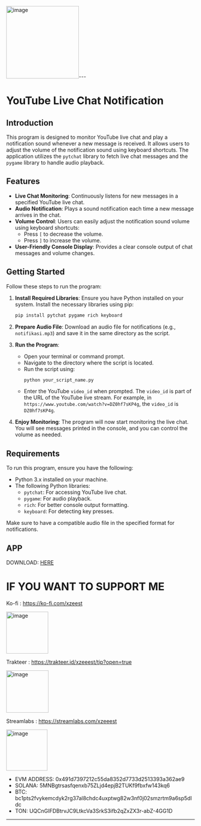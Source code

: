 <img width="194" alt="image" src="https://github.com/user-attachments/assets/912fcc8f-41dc-461c-bfd5-1aaa0d79037f">---

# YouTube Live Chat Notification

## Introduction
This program is designed to monitor YouTube live chat and play a notification sound whenever a new message is received. It allows users to adjust the volume of the notification sound using keyboard shortcuts. The application utilizes the `pytchat` library to fetch live chat messages and the `pygame` library to handle audio playback.

## Features
- **Live Chat Monitoring**: Continuously listens for new messages in a specified YouTube live chat.
- **Audio Notification**: Plays a sound notification each time a new message arrives in the chat.
- **Volume Control**: Users can easily adjust the notification sound volume using keyboard shortcuts:
  - Press `[` to decrease the volume.
  - Press `]` to increase the volume.
- **User-Friendly Console Display**: Provides a clear console output of chat messages and volume changes.

## Getting Started
Follow these steps to run the program:

1. **Install Required Libraries**: Ensure you have Python installed on your system. Install the necessary libraries using pip:
   ```bash
   pip install pytchat pygame rich keyboard
   ```
   
2. **Prepare Audio File**: Download an audio file for notifications (e.g., `notifikasi.mp3`) and save it in the same directory as the script.

3. **Run the Program**:
   - Open your terminal or command prompt.
   - Navigate to the directory where the script is located.
   - Run the script using:
     ```bash
     python your_script_name.py
     ```
   - Enter the YouTube `video_id` when prompted. The `video_id` is part of the URL of the YouTube live stream. For example, in `https://www.youtube.com/watch?v=DZ0hf7sKP4g`, the `video_id` is `DZ0hf7sKP4g`.

4. **Enjoy Monitoring**: The program will now start monitoring the live chat. You will see messages printed in the console, and you can control the volume as needed.

## Requirements
To run this program, ensure you have the following:

- Python 3.x installed on your machine.
- The following Python libraries:
  - `pytchat`: For accessing YouTube live chat.
  - `pygame`: For audio playback.
  - `rich`: For better console output formatting.
  - `keyboard`: For detecting key presses.

Make sure to have a compatible audio file in the specified format for notifications.

## APP
DOWNLOAD: [HERE](https://github.com/tobeoren/YT-livechat-notification/releases/download/ytlivechat/Youtube.Livechat.Notification.v1.1.exe)

# IF YOU WANT TO SUPPORT ME
Ko-fi : https://ko-fi.com/xzeest

<img width="112" alt="image" src="https://github.com/user-attachments/assets/e9767543-a0cd-4a95-b89c-a38acd5c2d2d">

Trakteer : https://trakteer.id/xzeeest/tip?open=true

<img width="113" alt="image" src="https://github.com/user-attachments/assets/cb2618f6-a5d3-41cb-866f-e9d5faeeaf8b">

Streamlabs : https://streamlabs.com/xzeeest

<img width="110" alt="image" src="https://github.com/user-attachments/assets/27f5f15f-462e-49fe-b774-ccf3efb5cfc0">


- EVM ADDRESS: 0x491d7397212c55da8352d7733d2513393a362ae9
- SOLANA: 5MNBgtrsasfqenxb75ZLjd4epjB2TUKf9fbxfw143kq6
- BTC: bc1pts2fvykemcdyk2rg37al8chdc4uxptwg82w3nf0j02smzrtm9a6sp5dldc
- TON: UQCnGIFDBtrvJC9LtkcVa3SrkS3ifb2qZxZX3r-abZ-4GG1D

---
